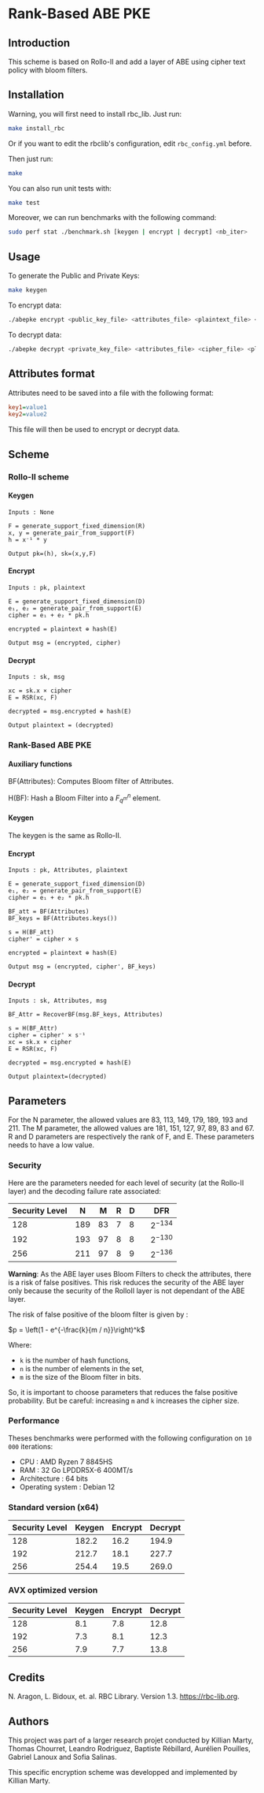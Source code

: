 # Rank-Based ABE PKE

## Introduction

This scheme is based on Rollo-II and add a layer of ABE using cipher text policy with bloom filters.

## Installation

Warning, you will first need to install rbc_lib. Just run:

```bash
make install_rbc
```

Or if you want to edit the rbclib's configuration, edit `rbc_config.yml` before.

Then just run:

```bash
make
```

You can also run unit tests with:

```bash
make test
```

Moreover, we can run benchmarks with the following command:

```bash
sudo perf stat ./benchmark.sh [keygen | encrypt | decrypt] <nb_iter>
```

## Usage

To generate the Public and Private Keys:

```bash
make keygen
```

To encrypt data:

```bash
./abepke encrypt <public_key_file> <attributes_file> <plaintext_file> <cipher_file>
```

To decrypt data:

```bash
./abepke decrypt <private_key_file> <attributes_file> <cipher_file> <plaintext_file>
```

## Attributes format

Attributes need to be saved into a file with the following format:

```ini
key1=value1
key2=value2
```

This file will then be used to encrypt or decrypt data.

## Scheme

### Rollo-II scheme

#### Keygen

```
Inputs : None

F = generate_support_fixed_dimension(R)
x, y = generate_pair_from_support(F)
h = x⁻¹ * y

Output pk=(h), sk=(x,y,F)
```

#### Encrypt

```
Inputs : pk, plaintext

E = generate_support_fixed_dimension(D)
e₁, e₂ = generate_pair_from_support(E)
cipher = e₁ + e₂ * pk.h

encrypted = plaintext ⊕ hash(E)

Output msg = (encrypted, cipher)
```

#### Decrypt

```
Inputs : sk, msg

xc = sk.x × cipher
E = RSR(xc, F)

decrypted = msg.encrypted ⊕ hash(E)

Output plaintext = (decrypted)
```

### Rank-Based ABE PKE

#### Auxiliary functions

BF(Attributes): Computes Bloom filter of Attributes.

H(BF): Hash a Bloom Filter into a $F_{q^m}^n$ element.

#### Keygen

The keygen is the same as Rollo-II.

#### Encrypt

```
Inputs : pk, Attributes, plaintext

E = generate_support_fixed_dimension(D)
e₁, e₂ = generate_pair_from_support(E)
cipher = e₁ + e₂ * pk.h

BF_att = BF(Attributes)
BF_keys = BF(Attributes.keys())

s = H(BF_att)
cipher' = cipher × s

encrypted = plaintext ⊕ hash(E)

Output msg = (encrypted, cipher', BF_keys)
```

#### Decrypt

```
Inputs : sk, Attributes, msg

BF_Attr = RecoverBF(msg.BF_keys, Attributes)
    
s = H(BF_Attr)
cipher = cipher' × s⁻¹
xc = sk.x × cipher
E = RSR(xc, F)

decrypted = msg.encrypted ⊕ hash(E)

Output plaintext=(decrypted)
```

## Parameters

For the N parameter, the allowed values are 83, 113, 149, 179, 189, 193 and 211.
The M parameter, the allowed values are 181, 151, 127, 97, 89, 83 and 67.
R and D parameters are respectively the rank of F, and E. These parameters needs to have a low value.

### Security

Here are the parameters needed for each level of security (at the Rollo-II layer) and the decoding failure rate associated:

|Security Level| N | M | R | D | |    DFR     |
|--------------|---|---|---|---|-|------------|
|128           |189|83 |7  |8  | |$`2^{-134}`$|
|192           |193|97 |8  |8  | |$`2^{-130}`$|
|256           |211|97 |8  |9  | |$`2^{-136}`$|

**Warning**: As the ABE layer uses Bloom Filters to check the attributes, there is a risk of false positives. This risk reduces the security of the ABE layer only because the security of the RolloII layer is not dependant of the ABE layer.

The risk of false positive of the bloom filter is given by :

$`p = \left(1 - e^{-\frac{k}{m / n}}\right)^k`$

Where:
- `k` is the number of hash functions,
- `n` is the number of elements in the set,
- `m` is the size of the Bloom filter in bits.

So, it is important to choose parameters that reduces the false positive probability. But be careful: increasing `m` and `k` increases the cipher size.

### Performance

Theses benchmarks were performed with the following configuration on `10 000` iterations:
- CPU : AMD Ryzen 7 8845HS
- RAM : 32 Go LPDDR5X-6 400MT/s
- Architecture : 64 bits
- Operating system : Debian 12

### Standard version (x64)

| Security Level | Keygen  | Encrypt | Decrypt |
|----------------|---------|---------|---------|
| 128            | 182.2   | 16.2    | 194.9   |
| 192            | 212.7   | 18.1    | 227.7   |
| 256            | 254.4   | 19.5    | 269.0   |

### AVX optimized version

| Security Level | Keygen  | Encrypt | Decrypt |
|----------------|---------|---------|---------|
| 128            | 8.1     | 7.8     | 12.8    |
| 192            | 7.3     | 8.1     | 12.3    |
| 256            | 7.9     | 7.7     | 13.8    |

## Credits

N. Aragon, L. Bidoux, et. al. RBC Library. Version 1.3. https://rbc-lib.org. 

## Authors

This project was part of a larger research projet conducted by Killian Marty, Thomas Chourret, Leandro Rodriguez, Baptiste Rébillard, Aurélien Pouilles, Gabriel Lanoux and Sofia Salinas.

This specific encryption scheme was developped and implemented by Killian Marty.